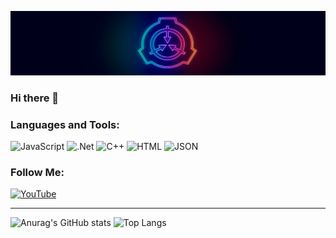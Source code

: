 [![Header](https://github.com/MrAfitol/mrafitol/blob/main/assets/logo.png)](https://www.youtube.com/channel/UCcRma57L2cZVRDthIHmK74w)
### Hi there 👋
### Languages and Tools:
![JavaScript](https://img.shields.io/badge/-JavaScript-090909?style=for-the-badge&logo=JavaScript&logoColor=E9D54D)
![.Net](https://img.shields.io/badge/-Framework-090909?style=for-the-badge&logo=.net&logoColor=E5D3FF)
![C++](https://img.shields.io/badge/-C++-090909?style=for-the-badge&logo=C%2b%2b&logoColor=6296CC)
![HTML](https://img.shields.io/badge/-Html-090909?style=for-the-badge&amp;logo=html5&amp;logoColor=E34F26")
![JSON](https://img.shields.io/badge/-JSON-090909?style=for-the-badge&logo=JSON&logoColor=#E54C21)
### Follow Me:
[![YouTube](https://img.shields.io/badge/-YouTube-090909?style=for-the-badge&logo=YouTube&logoColor=FF0000)](https://www.youtube.com/channel/UCcRma57L2cZVRDthIHmK74w)
____
![Anurag's GitHub stats](https://github-readme-stats.vercel.app/api?username=MrAfitol&show_icons=true&theme=tokyonight)
![Top Langs](https://github-readme-stats.vercel.app/api/top-langs/?username=MrAfitol&show_icons=true&theme=tokyonight)
